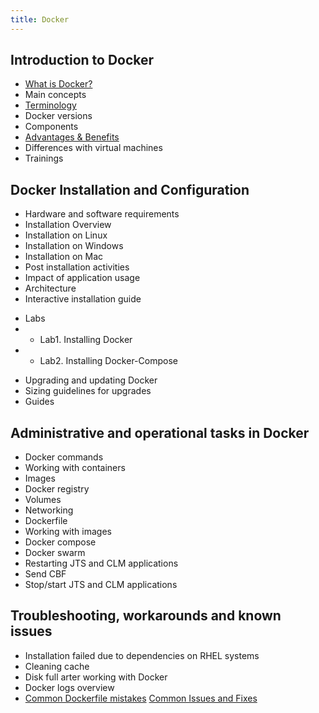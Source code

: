 ```yaml
---
title: Docker
---
```


## Introduction to Docker 

* [What is Docker?](https://www.docker.com/what-docker)
* Main concepts
* [Terminology](02_Introduction/Terminology.md)
* Docker versions
* Components
* [Advantages & Benefits](02_Introduction/Advantages_Benefits.md)
* Differences with virtual machines
* Trainings

## Docker Installation and Configuration
* Hardware and software requirements
* Installation Overview
* Installation on Linux
* Installation on Windows
* Installation on Mac
* Post installation activities
* Impact of application usage
* Architecture
* Interactive installation guide
- Labs
- * Lab1. Installing Docker
- * Lab2. Installing Docker-Compose
    
* Upgrading and updating Docker
* Sizing guidelines for upgrades
* Guides
 
## Administrative and operational tasks in Docker 

* Docker commands
* Working with containers
* Images
* Docker registry
* Volumes
* Networking
* Dockerfile
* Working with images
* Docker compose
* Docker swarm
* Restarting JTS and CLM applications
* Send CBF
* Stop/start JTS and CLM applications

## Troubleshooting, workarounds and known issues
* Installation failed due to dependencies on RHEL systems
* Cleaning cache 
* Disk full arter working with Docker 
* Docker logs overview 
* [Common Dockerfile mistakes](https://developer.atlassian.com/blog/2016/06/common-dockerfile-mistakes/)
[Common Issues and Fixes](https://github.com/docker/kitematic/wiki/Common-Issues-and-Fixes)
